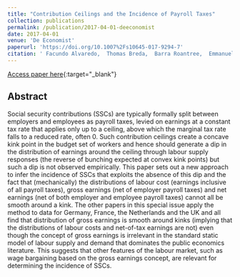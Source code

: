 ```yaml
---
title: "Contribution Ceilings and the Incidence of Payroll Taxes"
collection: publications
permalink: /publication/2017-04-01-deeconomist
date: 2017-04-01
venue: 'De Economist'
paperurl: 'https://doi.org/10.1007%2Fs10645-017-9294-7'
citation: ' Facundo Alvaredo,  Thomas Breda,  Barra Roantree,  Emmanuel Saez, &quot;Contribution Ceilings and the Incidence of Payroll Taxes.&quot; De Economist, 2017.'
---
```

[Access paper here](https://doi.org/10.1007%2Fs10645-017-9294-7){:target="_blank"}

## Abstract
Social security contributions (SSCs) are typically formally split between employers and employees as payroll taxes, levied on earnings at a constant tax rate that applies only up to a ceiling, above which the marginal tax rate falls to a reduced rate, often 0. Such contribution ceilings create a concave kink point in the budget set of workers and hence should generate a dip in the distribution of earnings around the ceiling through labour supply responses (the reverse of bunching expected at convex kink points) but such a dip is not observed empirically. This paper sets out a new approach to infer the incidence of SSCs that exploits the absence of this dip and the fact that (mechanically) the distributions of labour cost (earnings inclusive of all payroll taxes), gross earnings (net of employer payroll taxes) and net earnings (net of both employer and employee payroll taxes) cannot all be smooth around a kink. The other papers in this special issue apply the method to data for Germany, France, the Netherlands and the UK and all find that distribution of gross earnings is smooth around kinks (implying that the distributions of labour costs and net-of-tax earnings are not) even though the concept of gross earnings is irrelevant in the standard static model of labour supply and demand that dominates the public economics literature. This suggests that other features of the labour market, such as wage bargaining based on the gross earnings concept, are relevant for determining the incidence of SSCs.

